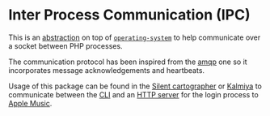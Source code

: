 # Inter Process Communication (IPC)

This is an [abstraction](https://github.com/innmind/ipc/) on top of [`operating-system`](operating_system.md) to help communicate over a socket between PHP processes.

The communication protocol has been inspired from the [amqp](https://github.com/innmind/amqp/) one so it incorporates message acknowledgements and heartbeats.

Usage of this package can be found in the [Silent cartographer](../tools/silent_cartographer.md) or [Kalmiya](../tools/kalmiya.md) to communicate between the [CLI](https://github.com/Innmind/Kalmiya/blob/develop/src/Command/Music/Authenticate.php#L63) and an [HTTP server](https://github.com/Innmind/Kalmiya/blob/develop/src/RequestHandler/AppleMusic.php#L90) for the login process to [Apple Music](https://github.com/musiccompanion/AppleMusic/).
